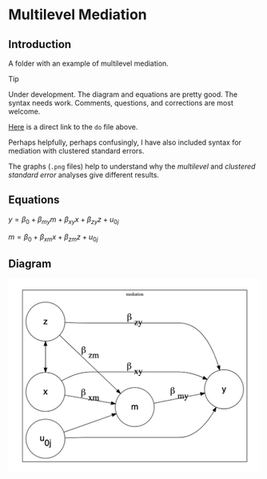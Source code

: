 # Multilevel Mediation

## Introduction

A folder with an example of multilevel mediation.

> [!TIP]
Under development. The diagram and equations are pretty good. The syntax needs work. Comments, questions, and corrections are most welcome.

[Here](https://github.com/agrogan1/multilevel/blob/master/multilevel-mediation/multilevel-mediation.do) is a direct link to the `do` file above.

Perhaps helpfully, perhaps confusingly, I have also included syntax for mediation with clustered standard errors.

The graphs (`.png` files) help to understand why the *multilevel* and *clustered standard error* analyses give different results.

## Equations

$y = \beta_0 + \beta_{my} m + \beta_{xy} x + \beta_{zy} z + u_{0j}$

$m = \beta_0 + \beta_{xm} x + \beta_{zm} z + u_{0j}$

## Diagram

![heuristic diagram of multilevel mediation](multilevel-mediation.png)

